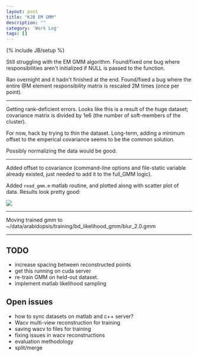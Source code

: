 ```yaml
---
layout: post
title: "KJB EM GMM"
description: ""
category: 'Work Log'
tags: []
---
```

{% include JB/setup %}

Still struggling with the EM GMM algorithm.  Found/fixed one bug where responsibilities aren't initialized if NULL is passed to the function.

Ran overnight and it hadn't finished at the end.  Found/fixed a bug where the entire @M element responsibility matrix is rescaled 2M times (once per point).

---

Getting rank-deficient errors.  Looks like this is a result of the huge dataset; covariance matrix is divided by 1e6 (the number of soft-members of the cluster).

For now, hack by trying to thin the dataset.  Long-term, adding a minimum offset to the emperical covariance seems to be the common solution.

Possibly normalizing the data would be good.

---

Added offset to covariance (command-line options and file-static variable already existed, just needed to add it to the full_GMM logic).

Added `read_gmm.m` matlab routine, and plotted along with scatter plot of data.  Results look pretty good:
    
![]({{site.baseurl}}/img/2013-10-20-kjb-gmm-result.png)

---

Moving trained gmm to ~/data/arabidopsis/training/bd_likelihood_gmm/blur_2.0.gmm

---


TODO
----
* increase spacing between reconstructed points
* get this running on cuda server
* re-train GMM on held-out dataset.
* implement matlab likelihood sampling

Open issues
-----------
* how to sync datasets on matlab and c++ server?
* Wacv multi-view reconstruction for training
* saving wacv to files for training
* fixing issues in wacv reconstructions
* evaluation methodology
* split/merge


